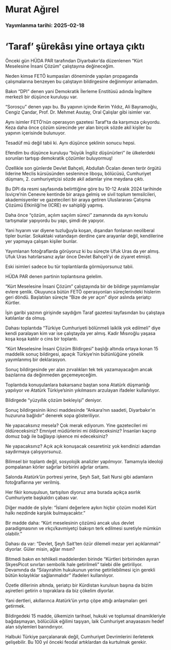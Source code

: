 # Murat Ağırel

### Yayımlanma tarihi: 2025-02-18

# ‘Taraf’ şürekâsı yine ortaya çıktı

Önceki gün HÜDA PAR tarafından Diyarbakır’da düzenlenen “Kürt Meselesine İnsani Çözüm” çalıştayına değineceğim.

Neden kimse FETÖ kumpasları döneminde yapılan propaganda çalışmalarına benzeyen bu çalıştayın bildirgesine değinmiyor anlamadım.

Bakın “DPI” denen yani Demokratik İlerleme Enstitüsü adında İngiltere merkezli bir düşünce kuruluşu var.

“Sorosçu” denen yapı bu. Bu yapının içinde Kerim Yıldız, Ali Bayramoğlu, Cengiz Çandar, Prof. Dr. Mehmet Asutay, Oral Çalışlar gibi isimler var.

Aynı isimler FETÖ’nün operasyon gazetesi Taraf’ta da karşımıza çıkıyordu. Keza daha önce çözüm sürecinde yer alan birçok sözde akil kişiler bu yapının içerisinde bulunuyor.

Tesadüf mü değil tabii ki. Aynı düşünce şeklinin sonucu hepsi.

Efendim bu düşünce kuruluşu “büyük İngiliz düşünürleri” ile ülkelerdeki sorunları tartışıp demokratik çözümler buluyormuş!

Özellikle son günlerde Devlet Bahçeli, Abdullah Öcalan denen terör örgütü liderine Meclis kürsüsünden seslenince liboşu, bölücüsü, Cumhuriyet düşmanı, 2. cumhuriyetçisi sözde akil adamlar yine meydana çıktı.

Bu DPI da resmi sayfasında belirttiğine göre bu 10-12 Aralık 2024 tarihinde İsviçre’nin Cenevre kentinde bir araya gelmiş ve sivil toplum temsilcileri, akademisyenler ve gazetecileri bir araya getiren Uluslararası Çatışma Çözümü Etkinliği’ne (ICRE) ev sahipliği yapmış.

Daha önce “çözüm, açılım saçılım süreci” zamanında da aynı konulu tartışmalar yapıyordu bu yapı, şimdi de yapıyor.

Yani hıyarım var diyene tuzluğuyla koşan, dışarıdan fonlanan neoliberal tipler bunlar. Sokaktaki vatandaşın derdine çare arayanlar değil, kendilerine yer yapmaya çalışan kişiler bunlar.

Yayımlanan fotoğraflarda görüyoruz ki bu süreçte Ufuk Uras da yer almış. Ufuk Uras hatırlarsanız aylar önce Devlet Bahçeli’yi de ziyaret etmişti.

Eski isimleri sadece bu tür toplantılarda görmüyorsunuz tabii.

HÜDA PAR denen partinin toplantısına gelelim.

“Kürt Meselesine İnsani Çözüm” çalıştayında bir de bildirge yayımlamışlar evlere şenlik. Okuyunca bütün FETÖ operasyonları süreçlerindeki hislerim geri döndü. Başlatılan süreçte “Bize de yer açın” diyor aslında şeriatçı Kürtler.

İşin garibi yazının girişinde saydığım Taraf gazetesi tayfasından bu çalıştaya katılanlar da olmuş.

Dahası toplantıda “Türkiye Cumhuriyeti bölünmeli laiklik yok edilmeli” diye kendi paralayan kim var ise çalıştayda yer almış. Kadir Mısıroğlu yaşasa koşa koşa katılır o cins bir toplantı.

“Kürt Meselesine İnsani Çözüm Bildirgesi” başlığı altında ortaya konan 15 maddelik sonuç bildirgesi, apaçık Türkiye’nin bütünlüğüne yönelik yayımlanmış bir deklarasyon.

Sonuç bildirgesinde yer alan zırvalıkları tek tek yazamayacağım ancak bazılarına da değinmeden geçemeyeceğim.

Toplantıda konuşulanlara bakarsanız baştan sona Atatürk düşmanlığı yapılıyor ve Atatürk Türkiye’sinin yıkılmasını arzulayan ifadeler kullanılıyor.

Bildirgede “yüzyıllık çözüm bekleyişi” deniyor.

Sonuç bildirgesinin ikinci maddesinde “Ankara’nın saadeti, Diyarbakır’ın huzuruna bağlıdır” denerek sopa gösteriliyor.

Ne yapacaksınız mesela? Çok merak ediyorum. Yine gazetecileri mi öldüreceksiniz? Emniyet müdürlerini mi öldüreceksiniz? İnsanları kaçırıp domuz bağı ile bağlayıp işkence mi edeceksiniz?

Ne yapacaksınız? Açık açık konuşacak cesaretiniz yok kendinizi adamdan saydırmaya çalışıyorsunuz.

Bilimsel bir toplantı değil, sosyolojik analizler yapılmıyor. Tamamıyla ideoloji pompalanan körler sağırlar birbirini ağırlar ortamı.

Salonda Atatürk’ün portresi yerine, Şeyh Sait, Sait Nursi gibi adamların fotoğraflarına yer verilmiş.

Her fikir konuşulsun, tartışılsın diyoruz ama burada açıkça asırlık Cumhuriyete başkaldırı çabası var.

Diğer madde de şöyle: “İslami değerlere aykırı hiçbir çözüm modeli Kürt halkı nezdinde karşılık bulmayacaktır.”

Bir madde daha: “Kürt meselesinin çözümü ancak ulus devlet paradigmasının ve ırkçı/kavmiyetçi bakışın terk edilmesi suretiyle mümkün olabilir.”

Dahası da var: “Devlet, Şeyh Sait’ten özür dilemeli mezar yeri açıklanmalı” diyorlar. Güler misin, ağlar mısın?

Bitmedi bakın en tehlikeli maddelerden birinde “Kürtleri birbirinden ayıran SkyesPicot sınırları sembolik hale getirilmeli” talebi dile getiriliyor. Devamında da “Sılayırahim hukukunun yerine getirilebilmesi için gerekli bütün kolaylıklar sağlanmalıdır” ifadeleri kullanılıyor.

Özetle dillerinin altında, şeriatçı bir Kürdistan kurulsun başına da bizim aşiretleri getirin o topraklara da biz çökelim diyorlar.

Yani dertleri, akıllarınca Atatürk’ün yırtıp çöpe attığı anlaşmaları geri getirmek.

Bildirgedeki 15 madde, ülkemizin tarihsel, hukuki ve toplumsal dinamikleriyle bağdaşmayan, bölücülük eğilimi taşıyan, laik Cumhuriyet anayasasını hedef alan söylemleri barındırıyor.

Halbuki Türkiye parçalanarak değil, Cumhuriyet Devrimlerini ilerleterek gelişebilir. Bu 100 yıl önceki feodal artıklardan da kurtulmak gerekir.

